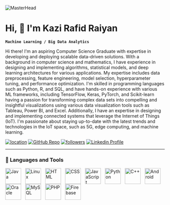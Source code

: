 ![MasterHead](https://th.bing.com/th/id/R.d8e97d4bd944175019725759118738f2?rik=t7l3ZS30RsX4Ag&pid=ImgRaw&r=0)
# Hi, 👋 I'm Kazi Rafid Raiyan

**`Machine Learning / Big Data Analytics`**

Hi there! I'm an aspiring Computer Science Graduate with expertise in developing and deploying scalable data-driven solutions. With a background in computer science and mathematics, I have experience in designing and implementing algorithms, statistical models, and deep learning architectures for various applications. My expertise includes data preprocessing, feature engineering, model selection, hyperparameter tuning, and performance optimization. I'm skilled in programming languages such as Python, R, and SQL, and have hands-on experience with various ML frameworks, including TensorFlow, Keras, PyTorch, and Scikit-learn having a passion for transforming complex data sets into compelling and insightful visualizations using various data visualization tools such as Tableau, Power BI, and Excel.  Additionally, I have an expertise in designing and implementing connected systems that leverage the Internet of Things (IoT). I'm passionate about staying up-to-date with the latest trends and technologies in the IoT space, such as 5G, edge computing, and machine learning.

   <p align="left">
      <a href="https://www.google.com.bd/maps/place/Dhaka/@23.7805733,90.2791952,11z/data=!3m1!4b1!4m5!3m4!1s0x3755b8b087026b81:0x8fa563bbdd5904c2!8m2!3d23.810332!4d90.4125181">
         <img alt="location" title="location" src="https://custom-icon-badges.demolab.com/badge/Dhaka-Bangladesh-purple?style=for-the-badge&logo=location&logoColor=white"/></a> 
    <a href="https://github.com/kazi031?tab=repositories">
         <img alt="GitHub Repo" title="GitHub Repo" src="https://custom-icon-badges.demolab.com/badge/-My%20Repos-blue?style=for-the-badge&logoColor=white&logo=repo"/></a>     
      <a href="https://kazirafidraiyan031.wixsite.com/mysite">
         <img alt="followers" title="Follow me on Github" src="https://custom-icon-badges.demolab.com/badge/-Discuss-plum?style=for-the-badge&logo=comment-discussion&logoColor=black"/></a>
      <a href="https://www.linkedin.com/in/kazi031/">
         <img alt="Linkedin Profile" title="Linkedin" src="https://custom-icon-badges.demolab.com/badge/-Linkedin-blue?style=for-the-badge&logo=workflow&logoColor=white"/></a>
   </p>

---

### 🧰 Languages and Tools

<img align="left" alt="Java" width="50px" style="padding-right:10px;" src="https://cdn.jsdelivr.net/gh/devicons/devicon/icons/java/java-original.svg"/>
<img align="left" alt="Linux" width="50px" style="padding-right:10px;" src="https://cdn.jsdelivr.net/gh/devicons/devicon/icons/linux/linux-original.svg" />
<img align="left" alt="HTML" width="50px" style="padding-right:10px;" src="https://cdn.jsdelivr.net/gh/devicons/devicon/icons/html5/html5-plain.svg" />
<img align="left" alt="CSS" width="50px" style="padding-right:10px;" src="https://cdn.jsdelivr.net/gh/devicons/devicon/icons/css3/css3-plain.svg" />
<img align="left" alt="JavaScript" width="50px" style="padding-right:10px;" src="https://cdn.jsdelivr.net/gh/devicons/devicon/icons/javascript/javascript-plain.svg" />
<img align="left" alt="Python" width="50px" style="padding-right:10px;" src="https://cdn.jsdelivr.net/gh/devicons/devicon/icons/python/python-plain.svg" />
<img align="left" alt="C++" width="50px" style="padding-right:10px;" src="https://cdn.jsdelivr.net/gh/devicons/devicon/icons/cplusplus/cplusplus-line.svg" />
<img align="left" alt="Android" width="50px" style="padding-right:10px;" src="https://cdn.jsdelivr.net/gh/devicons/devicon/icons/android/android-original.svg" />
<img align="left" alt="Oracle" width="50px" style="padding-right:10px;" src="https://cdn.jsdelivr.net/gh/devicons/devicon/icons/oracle/oracle-original.svg" />
<img align="left" alt="MySQL" width="50px" style="padding-right:10px;" src="https://cdn.jsdelivr.net/gh/devicons/devicon/icons/mysql/mysql-original.svg" />
<img align="left" alt="PHP" width="50px" style="padding-right:10px;" src="https://cdn.jsdelivr.net/gh/devicons/devicon/icons/php/php-original.svg" />
<img align="left" alt="Firebase" width="50px" style="padding-right:10px;" src="https://cdn.jsdelivr.net/gh/devicons/devicon/icons/firebase/firebase-plain-wordmark.svg" />
<br />
